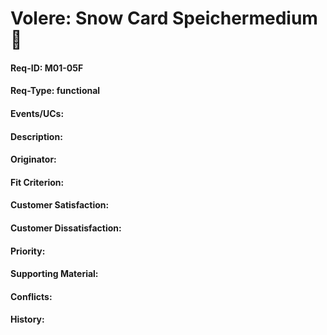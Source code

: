 # Volere: Snow Card Speichermedium :floppy_disk:

#### Req-ID: M01-05F
#### Req-Type: functional
#### Events/UCs:
#### Description:
#### Originator:
#### Fit Criterion:
#### Customer Satisfaction:
#### Customer Dissatisfaction:
#### Priority:
#### Supporting Material:
#### Conflicts:
#### History: